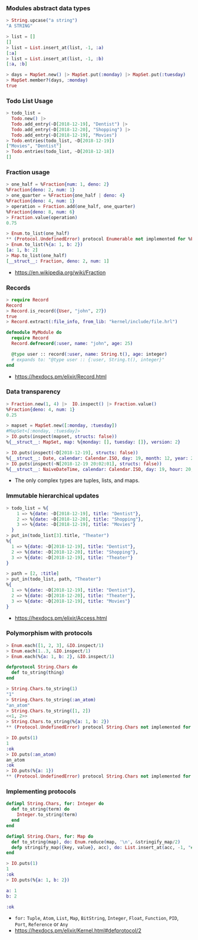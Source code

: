 ### Modules abstract data types

```elixir
> String.upcase("a string")
"A STRING"

> list = []
[]
> list = List.insert_at(list, -1, :a)
[:a]
> list = List.insert_at(list, -1, :b)
[:a, :b]

> days = MapSet.new() |> MapSet.put(:monday) |> MapSet.put(:tuesday)
> MapSet.member?(days, :monday)
true
```

### Todo List Usage

```elixir
> todo_list =
  Todo.new() |>
  Todo.add_entry(~D[2018-12-19], "Dentist") |>
  Todo.add_entry(~D[2018-12-20], "Shopping") |>
  Todo.add_entry(~D[2018-12-19], "Movies")
> Todo.entries(todo_list, ~D[2018-12-19])
["Movies", "Dentist"]
> Todo.entries(todo_list, ~D[2018-12-18])
[]
```

### Fraction usage

```elixir
> one_half = %Fraction{num: 1, deno: 2}
%Fraction{deno: 2, num: 1}
> one_quarter = %Fraction{one_half | deno: 4}
%Fraction{deno: 4, num: 1}
> operation = Fraction.add(one_half, one_quarter)
%Fraction{deno: 8, num: 6}
> Fraction.value(operation)
0.75

> Enum.to_list(one_half)
** (Protocol.UndefinedError) protocol Enumerable not implemented for %Fraction{deno: 2, num: 1} of type Fraction (a struct)
> Enum.to_list(%{a: 1, b: 2})
[a: 1, b: 2]
> Map.to_list(one_half)
[__struct__: Fraction, deno: 2, num: 1]
```

- https://en.wikipedia.org/wiki/Fraction

### Records

```elixir
> require Record
Record
> Record.is_record({User, "john", 27})
true
> Record.extract(:file_info, from_lib: "kernel/include/file.hrl")

defmodule MyModule do
  require Record
  Record.defrecord(:user, name: "john", age: 25)

  @type user :: record(:user, name: String.t(), age: integer)
  # expands to: "@type user :: {:user, String.t(), integer}"
end
```

- https://hexdocs.pm/elixir/Record.html

### Data transparency

```elixir
> Fraction.new(1, 4) |>  IO.inspect() |> Fraction.value()
%Fraction{deno: 4, num: 1}
0.25

> mapset = MapSet.new([:monday, :tuesday])
#MapSet<[:monday, :tuesday]>
> IO.puts(inspect(mapset, structs: false))
%{__struct__: MapSet, map: %{monday: [], tuesday: []}, version: 2}

> IO.puts(inspect(~D[2018-12-19], structs: false))
%{__struct__: Date, calendar: Calendar.ISO, day: 19, month: 12, year: 2018}
> IO.puts(inspect(~N[2018-12-19 20:02:01], structs: false))
%{__struct__: NaiveDateTime, calendar: Calendar.ISO, day: 19, hour: 20, microsecond: {0, 0}, minute: 2, month: 12, second: 1, year: 2018}
```

- The only complex types are tuples, lists, and maps.

### Immutable hierarchical updates

```elixir
> todo_list = %{
    1 => %{date: ~D[2018-12-19], title: "Dentist"},
    2 => %{date: ~D[2018-12-20], title: "Shopping"},
    3 => %{date: ~D[2018-12-19], title: "Movies"}
  }
> put_in(todo_list[3].title, "Theater")
%{
  1 => %{date: ~D[2018-12-19], title: "Dentist"},
  2 => %{date: ~D[2018-12-20], title: "Shopping"},
  3 => %{date: ~D[2018-12-19], title: "Theater"}
}

> path = [2, :title]
> put_in(todo_list, path, "Theater")
%{
  1 => %{date: ~D[2018-12-19], title: "Dentist"},
  2 => %{date: ~D[2018-12-20], title: "Theater"},
  3 => %{date: ~D[2018-12-19], title: "Movies"}
}
```

- https://hexdocs.pm/elixir/Access.html

### Polymorphism with protocols

```elixir
> Enum.each([1, 2, 3], &IO.inspect/1)
> Enum.each(1..3, &IO.inspect/1)
> Enum.each(%{a: 1, b: 2}, &IO.inspect/1)
```

```elixir
defprotocol String.Chars do
  def to_string(thing)
end

> String.Chars.to_string(1)
"1"
> String.Chars.to_string(:an_atom)
"an_atom"
> String.Chars.to_string([1, 2])
<<1, 2>>
> String.Chars.to_string(%{a: 1, b: 2})
** (Protocol.UndefinedError) protocol String.Chars not implemented for %{a: 1, b: 2} of type Map

> IO.puts(1)
1
:ok
> IO.puts(:an_atom)
an_atom
:ok
> IO.puts(%{a: 1})
** (Protocol.UndefinedError) protocol String.Chars not implemented for %{a: 1} of type Map
```

### Implementing protocols

```elixir
defimpl String.Chars, for: Integer do
  def to_string(term) do
    Integer.to_string(term)
  end
end

defimpl String.Chars, for: Map do
  def to_string(map), do: Enum.reduce(map, '\n', &stringify_map/2)
  defp stringify_map({key, value}, acc), do: List.insert_at(acc, -1, "#{key}: #{value}\n")
end

> IO.puts(1)
1
:ok
> IO.puts(%{a: 1, b: 2})

a: 1
b: 2

:ok
```

- `for:` `Tuple`, `Atom`, `List`, `Map`, `BitString`, `Integer`, `Float`,
  `Function`, `PID`, `Port`, `Reference` or `Any`
- https://hexdocs.pm/elixir/Kernel.html#defprotocol/2

###

```elixir

```

###

```elixir

```

###

```elixir

```

###

```elixir

```
